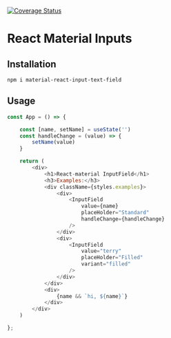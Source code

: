 <p align="left">
    <a href='https://coveralls.io/github/TerryLee7788/material-react-input-text-field?branch=master'><img src='https://coveralls.io/repos/github/TerryLee7788/material-react-input-text-field/badge.svg?branch=master' alt='Coverage Status' /></a>
</p>

# React Material Inputs

## Installation
```
npm i material-react-input-text-field
```

## Usage
```js
const App = () => {

    const [name, setName] = useState('')
    const handleChange = (value) => {
        setName(value)
    }

    return (
        <div>
            <h1>React-material InputField</h1>
            <h3>Examples:</h3>
            <div className={styles.examples}>
                <div>
                    <InputField
                        value={name}
                        placeHolder="Standard"
                        handleChange={handleChange}
                    />
                </div>
                <div>
                    <InputField
                        value="terry"
                        placeHolder="Filled"
                        variant="filled"
                    />
                </div>
            </div>
            <div>
                {name && `hi, ${name}`}
            </div>
        </div>
    )

};
```
